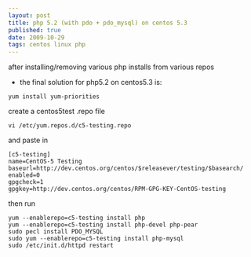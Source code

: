 ```yaml
--- 
layout: post
title: php 5.2 (with pdo + pdo_mysql) on centos 5.3
published: true
date: 2009-10-29
tags: centos linux php
---
```

after installing/removing various php installs from various repos 
- the final solution for php5.2 on centos5.3 is:

``` shell
yum install yum-priorities
```

create a centos5test .repo file

``` shell
vi /etc/yum.repos.d/c5-testing.repo
```

and paste in 

``` shell
[c5-testing]
name=CentOS-5 Testing 
baseurl=http://dev.centos.org/centos/$releasever/testing/$basearch/
enabled=0
gpgcheck=1
gpgkey=http://dev.centos.org/centos/RPM-GPG-KEY-CentOS-testing
```

then run

``` shell
yum --enablerepo=c5-testing install php
yum --enablerepo=c5-testing install php-devel php-pear
sudo pecl install PDO_MYSQL
sudo yum --enablerepo=c5-testing install php-mysql
sudo /etc/init.d/httpd restart
```